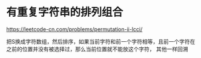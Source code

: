 # 有重复字符串的排列组合

https://leetcode-cn.com/problems/permutation-ii-lcci/

把S换成字符数组，然后排序，如果当前字符和前一个字符相等，且前一个字符在之前的位置并没有被选择过，那么当前位置就不能放这个字符，
其他一样回溯